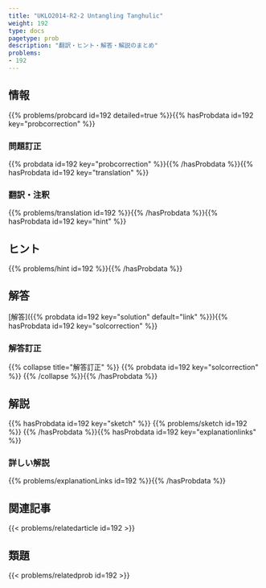 ```yaml
---
title: "UKLO2014-R2-2 Untangling Tanghulic"
weight: 192
type: docs
pagetype: prob
description: "翻訳・ヒント・解答・解説のまとめ"
problems: 
- 192
---
```


## 情報

{{% problems/probcard id=192 detailed=true %}}{{% hasProbdata id=192 key="probcorrection" %}}

### 問題訂正

{{% probdata id=192 key="probcorrection" %}}{{% /hasProbdata %}}{{% hasProbdata id=192 key="translation" %}}

### 翻訳・注釈

{{% problems/translation id=192 %}}{{% /hasProbdata %}}{{% hasProbdata id=192 key="hint" %}}

## ヒント

{{% problems/hint id=192 %}}{{% /hasProbdata %}}

## 解答

[解答]({{% probdata id=192 key="solution" default="link" %}}){{% hasProbdata id=192 key="solcorrection" %}}

### 解答訂正

{{% collapse title="解答訂正" %}}
{{% probdata id=192 key="solcorrection" %}}
{{% /collapse %}}{{% /hasProbdata %}}

## 解説

{{% hasProbdata id=192 key="sketch" %}}
{{% problems/sketch id=192 %}}
{{% /hasProbdata %}}{{% hasProbdata id=192 key="explanationlinks" %}}

### 詳しい解説

{{% problems/explanationLinks id=192 %}}{{% /hasProbdata %}}

## 関連記事

{{< problems/relatedarticle id=192 >}}

## 類題

{{< problems/relatedprob id=192 >}}
